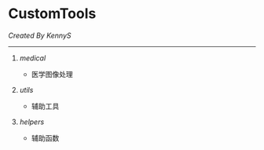 # CustomTools

*Created By KennyS*

---

1. *medical*
    - 医学图像处理

2. *utils*
    - 辅助工具

3. *helpers*
    - 辅助函数